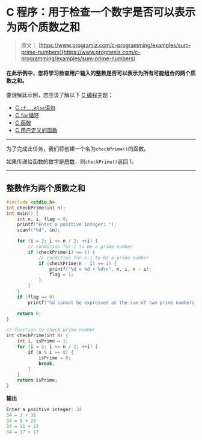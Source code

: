 # C 程序：用于检查一个数字是否可以表示为两个质数之和

> 原文： [https://www.programiz.com/c-programming/examples/sum-prime-numbers](https://www.programiz.com/c-programming/examples/sum-prime-numbers)

#### 在此示例中，您将学习检查用户输入的整数是否可以表示为所有可能组合的两个质数之和。

要理解此示例，您应该了解以下 [C 编程](/c-programming "C tutorial")主题：

*   [C `if...else`语句](/c-programming/c-if-else-statement)
*   [C `for`循环](/c-programming/c-for-loop)
*   [C 函数](/c-programming/c-functions)
*   [C 用户定义的函数](/c-programming/c-user-defined-functions)

* * *

为了完成此任务，我们将创建一个名为`checkPrime()`的函数。

如果传递给函数的数字是[质数](https://www.programiz.com/c-programming/examples/prime-number)，则`checkPrime()`返回 1。

* * *

## 整数作为两个质数之和

```c
#include <stdio.h>
int checkPrime(int n);
int main() {
    int n, i, flag = 0;
    printf("Enter a positive integer: ");
    scanf("%d", &n);

    for (i = 2; i <= n / 2; ++i) {
        // condition for i to be a prime number
        if (checkPrime(i) == 1) {
            // condition for n-i to be a prime number
            if (checkPrime(n - i) == 1) {
                printf("%d = %d + %d\n", n, i, n - i);
                flag = 1;
            }
        }
    }
    if (flag == 0)
        printf("%d cannot be expressed as the sum of two prime numbers.", n);

    return 0;
}

// function to check prime number
int checkPrime(int n) {
    int i, isPrime = 1;
    for (i = 2; i <= n / 2; ++i) {
        if (n % i == 0) {
            isPrime = 0;
            break;
        }
    }
    return isPrime;
} 
```

**输出**

```c
Enter a positive integer: 34
34 = 3 + 31
34 = 5 + 29
34 = 11 + 23
34 = 17 + 17 
```